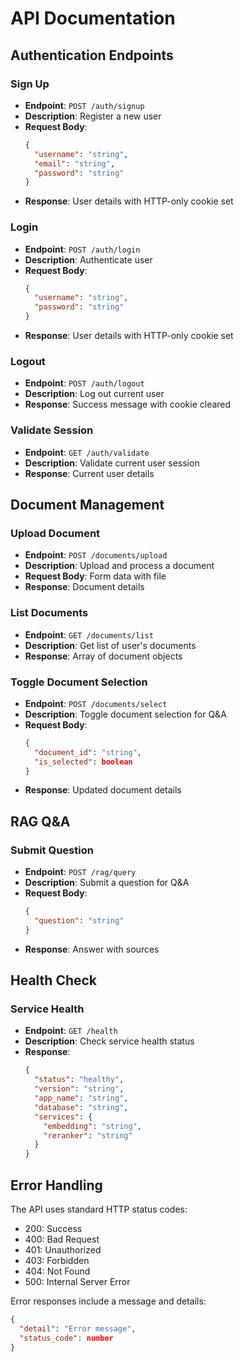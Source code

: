 # API Documentation

## Authentication Endpoints

### Sign Up

- **Endpoint**: `POST /auth/signup`
- **Description**: Register a new user
- **Request Body**:
  ```json
  {
    "username": "string",
    "email": "string",
    "password": "string"
  }
  ```
- **Response**: User details with HTTP-only cookie set

### Login

- **Endpoint**: `POST /auth/login`
- **Description**: Authenticate user
- **Request Body**:
  ```json
  {
    "username": "string",
    "password": "string"
  }
  ```
- **Response**: User details with HTTP-only cookie set

### Logout

- **Endpoint**: `POST /auth/logout`
- **Description**: Log out current user
- **Response**: Success message with cookie cleared

### Validate Session

- **Endpoint**: `GET /auth/validate`
- **Description**: Validate current user session
- **Response**: Current user details

## Document Management

### Upload Document

- **Endpoint**: `POST /documents/upload`
- **Description**: Upload and process a document
- **Request Body**: Form data with file
- **Response**: Document details

### List Documents

- **Endpoint**: `GET /documents/list`
- **Description**: Get list of user's documents
- **Response**: Array of document objects

### Toggle Document Selection

- **Endpoint**: `POST /documents/select`
- **Description**: Toggle document selection for Q&A
- **Request Body**:
  ```json
  {
    "document_id": "string",
    "is_selected": boolean
  }
  ```
- **Response**: Updated document details

## RAG Q&A

### Submit Question

- **Endpoint**: `POST /rag/query`
- **Description**: Submit a question for Q&A
- **Request Body**:
  ```json
  {
    "question": "string"
  }
  ```
- **Response**: Answer with sources

## Health Check

### Service Health

- **Endpoint**: `GET /health`
- **Description**: Check service health status
- **Response**:
  ```json
  {
    "status": "healthy",
    "version": "string",
    "app_name": "string",
    "database": "string",
    "services": {
      "embedding": "string",
      "reranker": "string"
    }
  }
  ```

## Error Handling

The API uses standard HTTP status codes:

- 200: Success
- 400: Bad Request
- 401: Unauthorized
- 403: Forbidden
- 404: Not Found
- 500: Internal Server Error

Error responses include a message and details:

```json
{
  "detail": "Error message",
  "status_code": number
}
```
